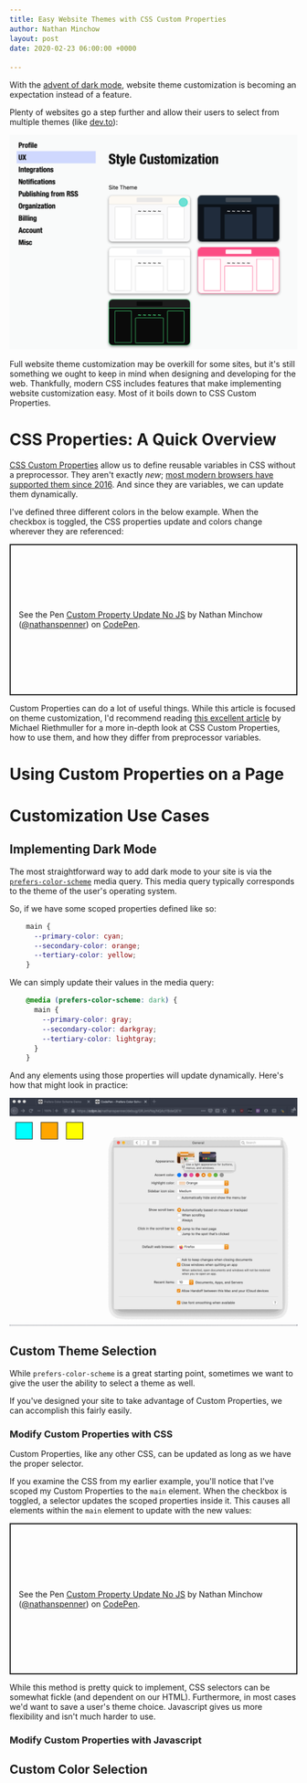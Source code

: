 ```yaml
---
title: Easy Website Themes with CSS Custom Properties
author: Nathan Minchow
layout: post
date: 2020-02-23 06:00:00 +0000

---
```

With the [advent of dark mode](https://mashable.com/article/dark-mode-apps-instagram-google-chrome-apple-ios13/), website theme customization is becoming an expectation instead of a feature.

Plenty of websites go a step further and allow their users to select from multiple themes (like [dev.to](https://dev.to)):

![](/assets/dev.to_theme_picker.png)

Full website theme customization may be overkill for some sites, but it's still something we ought to keep in mind when designing and developing for the web. Thankfully, modern CSS includes features that make implementing website customization easy. Most of it boils down to CSS Custom Properties.

# CSS Properties: A Quick Overview

[CSS Custom Properties](https://developer.mozilla.org/en-US/docs/Web/CSS/--*) allow us to define reusable variables in CSS without a preprocessor. They aren't exactly _new_; [most modern browsers have supported them since 2016](https://caniuse.com/#feat=css-variables). And since they are variables, we can update them dynamically.

I've defined three different colors in the below example. When the checkbox is toggled, the CSS properties update and colors change wherever they are referenced:

<p class="codepen" data-height="265" data-theme-id="dark" data-default-tab="result" data-user="nathanspenner" data-slug-hash="LYVxpjP" style="height: 265px; box-sizing: border-box; display: flex; align-items: center; justify-content: center; border: 2px solid; margin: 1em 0; padding: 1em;" data-pen-title="Custom Property Update No JS">
  <span>See the Pen <a href="https://codepen.io/nathanspenner/pen/LYVxpjP">
  Custom Property Update No JS</a> by Nathan Minchow (<a href="https://codepen.io/nathanspenner">@nathanspenner</a>)
  on <a href="https://codepen.io">CodePen</a>.</span>
</p>
<script async src="https://static.codepen.io/assets/embed/ei.js"></script>

Custom Properties can do a lot of useful things. While this article is focused on theme customization, I'd recommend reading [this excellent article](https://www.smashingmagazine.com/2018/05/css-custom-properties-strategy-guide/) by Michael Riethmuller for a more in-depth look at CSS Custom Properties, how to use them, and how they differ from preprocessor variables.

# Using Custom Properties on a Page

# Customization Use Cases

## Implementing Dark Mode

The most straightforward way to add dark mode to your site is via the [`prefers-color-scheme`](https://developer.mozilla.org/en-US/docs/Web/CSS/@media/prefers-color-scheme) media query. This media query typically corresponds to the theme of the user's operating system.

So, if we have some scoped properties defined like so:

```css
    main {
      --primary-color: cyan;
      --secondary-color: orange;
      --tertiary-color: yellow;
    }
```

We can simply update their values in the media query:

```css
    @media (prefers-color-scheme: dark) {
      main {
        --primary-color: gray;
        --secondary-color: darkgray;
        --tertiary-color: lightgray;
      }
    }
```

And any elements using those properties will update dynamically. Here's how that might look in practice:

![](/assets/prefers_color_scheme.gif)

## Custom Theme Selection

While `prefers-color-scheme` is a great starting point, sometimes we want to give the user the ability to select a theme as well.

If you've designed your site to take advantage of Custom Properties, we can accomplish this fairly easily.

### Modify Custom Properties with CSS

Custom Properties, like any other CSS, can be updated as long as we have the proper selector.

If you examine the CSS from my earlier example, you'll notice that I've scoped my Custom Properties to the `main` element. When the checkbox is toggled, a selector updates the scoped properties inside it. This causes all elements within the `main` element to update with the new values:

<p class="codepen" data-height="265" data-theme-id="dark" data-default-tab="css,result" data-user="nathanspenner" data-slug-hash="LYVxpjP" style="height: 265px; box-sizing: border-box; display: flex; align-items: center; justify-content: center; border: 2px solid; margin: 1em 0; padding: 1em;" data-pen-title="Custom Property Update No JS">
  <span>See the Pen <a href="https://codepen.io/nathanspenner/pen/LYVxpjP">
  Custom Property Update No JS</a> by Nathan Minchow (<a href="https://codepen.io/nathanspenner">@nathanspenner</a>)
  on <a href="https://codepen.io">CodePen</a>.</span>
</p>
<script async src="https://static.codepen.io/assets/embed/ei.js"></script>

While this method is pretty quick to implement, CSS selectors can be somewhat fickle (and dependent on our HTML). Furthermore, in most cases we'd want to save a user's theme choice. Javascript gives us more flexibility and isn't much harder to use.

### Modify Custom Properties with Javascript



## Custom Color Selection